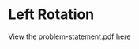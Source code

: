 # Left Rotation
View the problem-statement.pdf [here](https://github.com/tanaytoshniwal/Competitive-Programming/blob/master/Interview-Preparation/HackerRank-Interview%20Preparation%20Kit/Arrays/Left%20Rotation/problem-statement.pdf)